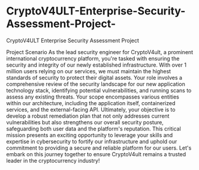 # CryptoV4ULT-Enterprise-Security-Assessment-Project-
CryptoV4ULT Enterprise Security Assessment Project

Project Scenario
As the lead security engineer for CryptoV4ult, a prominent international cryptocurrency platform, you're tasked with ensuring the security and integrity of our newly established infrastructure. With over 1 million users relying on our services, we must maintain the highest standards of security to protect their digital assets.
Your role involves a comprehensive review of the security landscape for our new application technology stack, identifying potential vulnerabilities, and running scans to assess any existing threats. Your scope encompasses various entities within our architecture, including the application itself, containerized services, and the external-facing API.
Ultimately, your objective is to develop a robust remediation plan that not only addresses current vulnerabilities but also strengthens our overall security posture, safeguarding both user data and the platform's reputation. This critical mission presents an exciting opportunity to leverage your skills and expertise in cybersecurity to fortify our infrastructure and uphold our commitment to providing a secure and reliable platform for our users. Let's embark on this journey together to ensure CryptoV4ult remains a trusted leader in the cryptocurrency industry!



